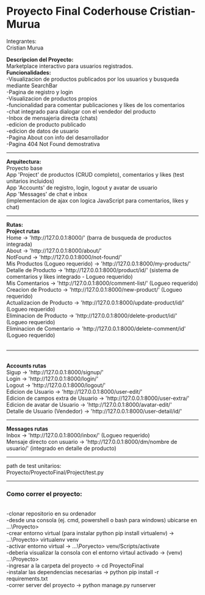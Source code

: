 # Proyecto Final Coderhouse Cristian-Murua

Integrantes:<br>
  Cristian Murua<br>

<strong>Descripcion del Proyecto:</strong><br>
  Marketplace interactivo para usuarios registrados.<br>
  <strong>Funcionalidades:</strong><br>
    -Visualizacion de productos publicados por los usuarios y busqueda mediante SearchBar<br>
    -Pagina de registro y login<br>
    -Visualizacion de productos propios<br>
    -funcionalidad para comentar publicaciones y likes de los comentarios<br>
    -chat integrado para dialogar con el vendedor del producto<br>
    -Inbox de mensajeria directa (chats)<br>
    -edicion de producto publicado<br>
    -edicion de datos de usuario<br>
    -Pagina About con info del desarrollador<br>
    -Pagina 404 Not Found demostrativa<br>
   <hr>
  <strong>Arquitectura:</strong><br>
    Proyecto base<br>
    App 'Project' de productos (CRUD completo), comentarios y likes (test unitarios incluidos)<br>
    App 'Accounts' de registro, login, logout y avatar de usuario<br>
    App 'Messages' de chat e inbox<br>
    (implementacion de ajax con logica JavaScript para comentarios, likes y chat)<br>
    <hr>
  <strong>Rutas:</strong><br>
    <strong>Project rutas</strong><br>
    Home -> 'http://127.0.0.1:8000/' (barra de busqueda de productos integrada)<br>
    About -> 'http://127.0.0.1:8000/about/'<br>
    NotFound -> 'http://127.0.0.1:8000/not-found/'<br>
    Mis Productos (Logueo requerido) -> 'http://127.0.0.1:8000/my-products/'<br>
    Detalle de Producto -> 'http://127.0.0.1:8000/product/id/' (sistema de comentarios y likes integrado - Logueo requerido)<br>
    Mis Comentarios -> 'http://127.0.0.1:8000/comment-list/' (Logueo requerido)<br>
    Creacion de Producto -> 'http://127.0.0.1:8000/new-product/' (Logueo requerido)<br>
    Actualizacion de Producto -> 'http://127.0.0.1:8000/update-product/id/' (Logueo requerido)<br>
    Eliminacion de Producto -> 'http://127.0.0.1:8000/delete-product/id/' (Logueo requerido)<br>
    Eliminacion de Comentario -> 'http://127.0.0.1:8000/delete-comment/id' (Logueo requerido)<br>
    <br>
    <hr>
    <br>
  <strong>Accounts rutas</strong><br>
    Sigup -> 'http://127.0.0.1:8000/signup/'<br>
    Login -> 'http://127.0.0.1:8000/login/'<br>
    Logout -> 'http://127.0.0.1:8000/logout/'<br>
    Edicion de Usuario -> 'http://127.0.0.1:8000/user-edit/'<br>
    Edicion de campos extra de Usuario -> 'http://127.0.0.1:8000/user-extra/'<br>
    Edicion de avatar de Usuario -> 'http://127.0.0.1:8000/avatar-edit/'<br>
    Detalle de Usuario (Vendedor) -> 'http://127.0.0.1:8000/user-detail/id/'<br>
    <hr>
  <strong>Messages rutas</strong><br>
    Inbox -> 'http://127.0.0.1:8000/inbox/' (Logueo requerido)<br>
    Mensaje directo con usuario -> 'http://127.0.0.1:8000/dm/nombre de usuario/' (integrado en detalle de producto)<br>
    <hr>
    path de test unitarios:<br>
      Proyecto/ProyectoFinal/Project/test.py<br>
      <hr>
      
  <h3>Como correr el proyecto:</h3><br>      
      -clonar repositorio en su ordenador<br>
      -desde una consola (ej. cmd, powershell o bash para windows) ubicarse en ...\Proyecto><br>
      -crear entorno virtual (para instalar python pip install virtualenv) -> ...\Proyecto> virtualenv venv<br>
      -activar entorno virtual -> ...\Poryecto> venv/Scripts/activate<br>
      -deberia visualizar la consola con el entorno virtaul activado -> (venv) ...\Proyecto><br>
      -ingresar a la carpeta del proyecto -> cd ProyectoFinal<br>
      -instalar las dependencias necesarias -> python pip install -r requirements.txt<br>
      -correr server del proyecto -> python manage.py runserver<br>
    
    
    
    
    


 
